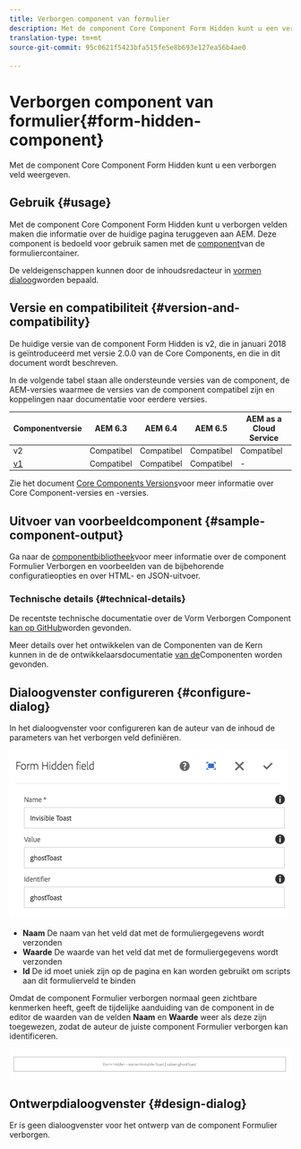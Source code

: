 ```yaml
---
title: Verborgen component van formulier
description: Met de component Core Component Form Hidden kunt u een verborgen veld weergeven.
translation-type: tm+mt
source-git-commit: 95c0621f5423bfa515fe5e8b693e127ea56b4ae0

---
```



# Verborgen component van formulier{#form-hidden-component}

Met de component Core Component Form Hidden kunt u een verborgen veld weergeven.

## Gebruik {#usage}

Met de component Core Component Form Hidden kunt u verborgen velden maken die informatie over de huidige pagina teruggeven aan AEM. Deze component is bedoeld voor gebruik samen met de [component](form-container.md)van de formuliercontainer.

De veldeigenschappen kunnen door de inhoudsredacteur in [vormen dialoog](form-hidden.md)worden bepaald.

## Versie en compatibiliteit {#version-and-compatibility}

De huidige versie van de component Form Hidden is v2, die in januari 2018 is geïntroduceerd met versie 2.0.0 van de Core Components, en die in dit document wordt beschreven.

In de volgende tabel staan alle ondersteunde versies van de component, de AEM-versies waarmee de versies van de component compatibel zijn en koppelingen naar documentatie voor eerdere versies.

| Componentversie | AEM 6.3 | AEM 6.4 | AEM 6.5 | AEM as a Cloud Service |
|--- |--- |--- |--- |---|
| v2 | Compatibel | Compatibel | Compatibel | Compatibel |
| [v1](/help/components/v1/form-hidden-v1.md) | Compatibel | Compatibel | Compatibel | - |

Zie het document [Core Components Versions](/help/versions.md)voor meer informatie over Core Component-versies en -versies.

## Uitvoer van voorbeeldcomponent {#sample-component-output}

Ga naar de [componentbibliotheek](https://adobe.com/go/aem_cmp_library_form_hidden)voor meer informatie over de component Formulier Verborgen en voorbeelden van de bijbehorende configuratieopties en over HTML- en JSON-uitvoer.

### Technische details {#technical-details}

De recentste technische documentatie over de Vorm Verborgen Component [kan op GitHub](https://adobe.com/go/aem_cmp_tech_form_hidden_v2)worden gevonden.

Meer details over het ontwikkelen van de Componenten van de Kern kunnen in de de ontwikkelaarsdocumentatie [van de](/help/developing/overview.md)Componenten worden gevonden.

## Dialoogvenster configureren {#configure-dialog}

In het dialoogvenster voor configureren kan de auteur van de inhoud de parameters van het verborgen veld definiëren.

![](/help/assets/chlimage_1-26.png)

* **Naam** De naam van het veld dat met de formuliergegevens wordt verzonden
* **Waarde** De waarde van het veld dat met de formuliergegevens wordt verzonden
* **Id** De id moet uniek zijn op de pagina en kan worden gebruikt om scripts aan dit formulierveld te binden

Omdat de component Formulier verborgen normaal geen zichtbare kenmerken heeft, geeft de tijdelijke aanduiding van de component in de editor de waarden van de velden **Naam** en **Waarde** weer als deze zijn toegewezen, zodat de auteur de juiste component Formulier verborgen kan identificeren.

![](/help/assets/screenshot_2018-10-19at094927.png)

## Ontwerpdialoogvenster {#design-dialog}

Er is geen dialoogvenster voor het ontwerp van de component Formulier verborgen.
